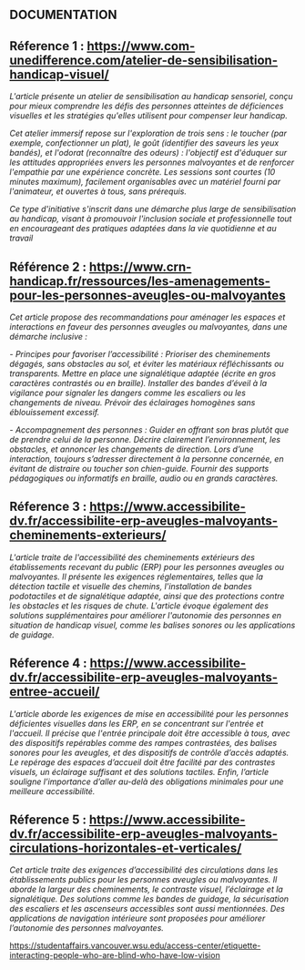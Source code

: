 ## **DOCUMENTATION**

## Réference 1 : https://www.com-unedifference.com/atelier-de-sensibilisation-handicap-visuel/
*L'article présente un atelier de sensibilisation au handicap sensoriel, conçu pour mieux comprendre les défis des personnes atteintes de déficiences visuelles et les stratégies qu'elles utilisent pour compenser leur handicap.* 

*Cet atelier immersif repose sur l'exploration de trois sens : le toucher (par exemple, confectionner un plat), le goût (identifier des saveurs les yeux bandés), et l'odorat (reconnaître des odeurs) : l'objectif est d'éduquer sur les attitudes appropriées envers les personnes malvoyantes et de renforcer l'empathie par une expérience concrète. Les sessions sont courtes (10 minutes maximum), facilement organisables avec un matériel fourni par l'animateur, et ouvertes à tous, sans prérequis.*

*Ce type d'initiative s'inscrit dans une démarche plus large de sensibilisation au handicap, visant à promouvoir l'inclusion sociale et professionnelle tout en encourageant des pratiques adaptées dans la vie quotidienne et au travail​*

## Référence 2 : https://www.crn-handicap.fr/ressources/les-amenagements-pour-les-personnes-aveugles-ou-malvoyantes 
*Cet article propose des recommandations pour aménager les espaces et interactions en faveur des personnes aveugles ou malvoyantes, dans une démarche inclusive :*

*- Principes pour favoriser l’accessibilité : 
Prioriser des cheminements dégagés, sans obstacles au sol, et éviter les matériaux réfléchissants ou transparents.
Mettre en place une signalétique adaptée (écrite en gros caractères contrastés ou en braille).
Installer des bandes d’éveil à la vigilance pour signaler les dangers comme les escaliers ou les changements de niveau.
Prévoir des éclairages homogènes sans éblouissement excessif.*

*- Accompagnement des personnes : 
Guider en offrant son bras plutôt que de prendre celui de la personne.
Décrire clairement l’environnement, les obstacles, et annoncer les changements de direction.
Lors d’une interaction, toujours s’adresser directement à la personne concernée, en évitant de distraire ou toucher son chien-guide.
Fournir des supports pédagogiques ou informatifs en braille, audio ou en grands caractères.*

## Réference 3 : https://www.accessibilite-dv.fr/accessibilite-erp-aveugles-malvoyants-cheminements-exterieurs/
*L'article traite de l'accessibilité des cheminements extérieurs des établissements recevant du public (ERP) pour les personnes aveugles ou malvoyantes. Il présente les exigences réglementaires, telles que la détection tactile et visuelle des chemins, l'installation de bandes podotactiles et de signalétique adaptée, ainsi que des protections contre les obstacles et les risques de chute. L'article évoque également des solutions supplémentaires pour améliorer l'autonomie des personnes en situation de handicap visuel, comme les balises sonores ou les applications de guidage.*

## Réference 4 : https://www.accessibilite-dv.fr/accessibilite-erp-aveugles-malvoyants-entree-accueil/
*L'article aborde les exigences de mise en accessibilité pour les personnes déficientes visuelles dans les ERP, en se concentrant sur l'entrée et l'accueil. Il précise que l'entrée principale doit être accessible à tous, avec des dispositifs repérables comme des rampes contrastées, des balises sonores pour les aveugles, et des dispositifs de contrôle d’accès adaptés. Le repérage des espaces d’accueil doit être facilité par des contrastes visuels, un éclairage suffisant et des solutions tactiles. Enfin, l’article souligne l’importance d’aller au-delà des obligations minimales pour une meilleure accessibilité.*

## Réference 5 : https://www.accessibilite-dv.fr/accessibilite-erp-aveugles-malvoyants-circulations-horizontales-et-verticales/
*Cet article traite des exigences d’accessibilité des circulations dans les établissements publics pour les personnes aveugles ou malvoyantes. Il aborde la largeur des cheminements, le contraste visuel, l’éclairage et la signalétique. Des solutions comme les bandes de guidage, la sécurisation des escaliers et les ascenseurs accessibles sont aussi mentionnées. Des applications de navigation intérieure sont proposées pour améliorer l’autonomie des personnes malvoyantes.*

https://studentaffairs.vancouver.wsu.edu/access-center/etiquette-interacting-people-who-are-blind-who-have-low-vision
